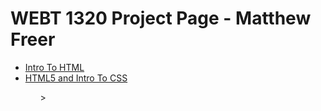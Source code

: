 # WEBT 1320 Project Page - Matthew Freer

<ul>
    <li><a href="intro_to_html/index.html" target="blank">Intro To HTML</a></li>
    <li><a href="HTML5_intro_to_css/index.html" target="blank">HTML5 and Intro To CSS</a></li>
<ul>>